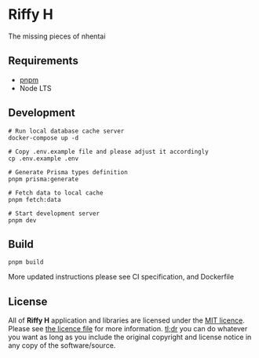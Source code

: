 # Riffy H

The missing pieces of nhentai

## Requirements

- [pnpm](https://pnpm.io/)
- Node LTS

## Development

```
# Run local database cache server
docker-compose up -d

# Copy .env.example file and please adjust it accordingly
cp .env.example .env

# Generate Prisma types definition
pnpm prisma:generate

# Fetch data to local cache
pnpm fetch:data

# Start development server
pnpm dev
```

## Build

```
pnpm build
```

More updated instructions please see CI specification, and Dockerfile

## License

All of **Riffy H** application and libraries are licensed under the [MIT licence](https://opensource.org/licenses/MIT). Please see [the licence file](LICENCE) for more information. [tl;dr](https://tldrlegal.com/license/mit-license) you can do whatever you want as long as you include the original copyright and license notice in any copy of the software/source.

